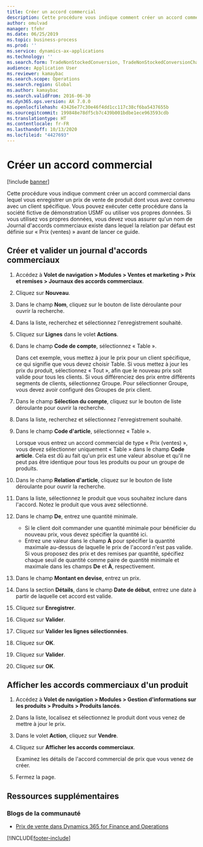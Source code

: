 ```yaml
---
title: Créer un accord commercial
description: Cette procédure vous indique comment créer un accord commercial dans lequel vous enregistrer un prix de vente de produit dont vous avez convenu avec un client spécifique.
author: omulvad
manager: tfehr
ms.date: 06/25/2019
ms.topic: business-process
ms.prod: ''
ms.service: dynamics-ax-applications
ms.technology: ''
ms.search.form: TradeNonStockedConversion, TradeNonStockedConversionChangeWizard, TradeNonStockedConversionCheckWorksheet, TradeNonStockedConversionWizard, TradeNonStockedRegister
audience: Application User
ms.reviewer: kamaybac
ms.search.scope: Operations
ms.search.region: Global
ms.author: kamaybac
ms.search.validFrom: 2016-06-30
ms.dyn365.ops.version: AX 7.0.0
ms.openlocfilehash: 43426e77c30e46f4dd1cc117c38cf6ba5437655b
ms.sourcegitcommit: 199848e78df5cb7c439b001bdbe1ece963593cdb
ms.translationtype: HT
ms.contentlocale: fr-FR
ms.lasthandoff: 10/13/2020
ms.locfileid: "4427693"
---
```

# <a name="create-a-new-trade-agreement"></a>Créer un accord commercial

[!include [banner](../../includes/banner.md)]

Cette procédure vous indique comment créer un accord commercial dans lequel vous enregistrer un prix de vente de produit dont vous avez convenu avec un client spécifique. Vous pouvez exécuter cette procédure dans la société fictive de démonstration USMF ou utiliser vos propres données. Si vous utilisez vos propres données, vous devez vous assurer qu'un nom de Journal d'accords commerciaux existe dans lequel la relation par défaut est définie sur « Prix (ventes) » avant de lancer ce guide.


## <a name="create-and-post-a-new-trade-agreement-journal"></a>Créer et valider un journal d'accords commerciaux
1. Accédez à **Volet de navigation > Modules > Ventes et marketing > Prix et remises > Journaux des accords commerciaux**.
2. Cliquez sur **Nouveau**.
3. Dans le champ **Nom**, cliquez sur le bouton de liste déroulante pour ouvrir la recherche.
4. Dans la liste, recherchez et sélectionnez l'enregistrement souhaité.
5. Cliquez sur **Lignes** dans le volet **Actions**.
6. Dans le champ **Code de compte**, sélectionnez « Table ».
    
    Dans cet exemple, vous mettez à jour le prix pour un client spécifique, ce qui signifie que vous devez choisir Table. Si vous mettez à jour les prix du produit, sélectionnez « Tout », afin que le nouveau prix soit valide pour tous les clients. Si vous différenciez des prix entre différents segments de clients, sélectionnez Groupe. Pour sélectionner Groupe, vous devez avoir configuré des Groupes de prix client.  

7. Dans le champ **Sélection du compte**, cliquez sur le bouton de liste déroulante pour ouvrir la recherche.
8. Dans la liste, recherchez et sélectionnez l'enregistrement souhaité.
9. Dans le champ **Code d'article**, sélectionnez « Table ».
    
    Lorsque vous entrez un accord commercial de type « Prix (ventes) », vous devez sélectionner uniquement « Table » dans le champ **Code article**. Cela est dû au fait qu'un prix est une valeur absolue et qu'il ne peut pas être identique pour tous les produits ou pour un groupe de produits.
    
10. Dans le champ **Relation d'article**, cliquez sur le bouton de liste déroulante pour ouvrir la recherche.
11. Dans la liste, sélectionnez le produit que vous souhaitez inclure dans l'accord. Notez le produit que vous avez sélectionné.  
12. Dans le champ **De**, entrez une quantité minimale.
    - Si le client doit commander une quantité minimale pour bénéficier du nouveau prix, vous devez spécifier la quantité ici.  
    - Entrez une valeur dans le champ **À** pour spécifier la quantité maximale au-dessus de laquelle le prix de l'accord n'est pas valide. Si vous proposez des prix et des remises par quantité, spécifiez chaque seuil de quantité comme paire de quantité minimale et maximale dans les champs **De** et **À**, respectivement.
13. Dans le champ **Montant en devise**, entrez un prix.
14. Dans la section **Détails**, dans le champ **Date de début**, entrez une date à partir de laquelle cet accord est valide.
15. Cliquez sur **Enregistrer**.
16. Cliquez sur **Valider**.
17. Cliquez sur **Valider les lignes sélectionnées**.
18. Cliquez sur **OK**.
19. Cliquez sur **Valider**.
20. Cliquez sur **OK**.

## <a name="view-trade-agreements-for-a-product"></a>Afficher les accords commerciaux d'un produit
1. Accédez à **Volet de navigation > Modules > Gestion d'informations sur les produits > Produits > Produits lancés**.
2. Dans la liste, localisez et sélectionnez le produit dont vous venez de mettre à jour le prix.
3. Dans le volet **Action**, cliquez sur **Vendre**.
4. Cliquez sur **Afficher les accords commerciaux**.
    
    Examinez les détails de l'accord commercial de prix que vous venez de créer.    

5. Fermez la page.

## <a name="additional-resources"></a>Ressources supplémentaires
### <a name="community-blogs"></a>Blogs de la communauté
- [Prix de vente dans Dynamics 365 for Finance and Operations](https://financefunction.tech/2018/11/14/sales-prices-in-dynamics-365-for-finance-and-operations/#sales_price_in_trade_agreements)


[!INCLUDE[footer-include](../../../includes/footer-banner.md)]